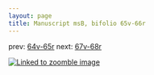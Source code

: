 ```yaml
---
layout: page
title: Manuscript msB, bifolio 65v-66r
---
```


prev: [64v-65r](../64v-65r/) next: [67v-68r](../67v-68r/)



[![Linked to zoomble image](http://www.homermultitext.org/iipsrv?IIIF=/project/homer/pyramidal/deepzoom/hmt/vbbifolio/v1/vb_65v_66r.tif/full/2000,/0/default.jpg)](http://www.homermultitext.org/ict2/?urn=urn:cite2:hmt:vbbifolio.v1:vb_65v_66r)

